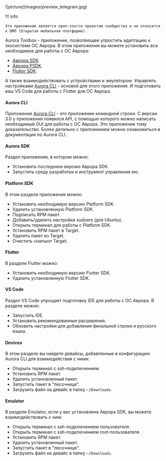 <picture>
    ![picture](images/preview_telegram.jpg)
</picture>

!!! info

    Это приложение является open-source проектом сообщества и не относится к ОМП (Открытая мобильная платформа).

Aurora Toolbox - приложение, позволяющее упростить адаптацию к экосистеме ОС Аврора.
В этом приложении вы можете установить все необходимое для работы с ОС Аврора:

- [Аврора SDK](https://developer.auroraos.ru/doc/sdk/app_development/setup).
- [Аврора PSDK](https://developer.auroraos.ru/doc/sdk/psdk/setup).
- [Flutter SDK](https://omprussia.gitlab.io/flutter/flutter/).

А также взаимодействовать с устройствами и эмулятором.
Управлять настройками [Aurora CLI](https://keygenqt.github.io/aurora-cli/) - основой для этого приложения.
И подготовить ваш VS Code для работы с Flutter для ОС Аврора.

#### Aurora CLI

Приложение [Aurora CLI](https://keygenqt.github.io/aurora-cli/) - это приложение командной строки.
С версии 3.0 у приложения появился API, с помощью которого можно написать необходимый GUI для работы с ОС Аврора. Это приложение тому доказательство.
Более детально с приложением можно ознакомиться в документации по Aurora CLI.

#### Aurora SDK

Раздел приложения, в котором можно:

- Установить последнюю версию Аврора SDK.
- Запустить среду разработки и инструмент управления ею.

#### Platform SDK

В этом разделе приложения можно:

- Установить необходимую версию Platform SDK.
- Удалить установленную Platform SDK.
- Подписать RPM пакет.
- Добавить/удалить настройки sudoers (для Ubuntu).
- Открыть терминал для работы с Platform SDK.
- Установить RPM пакет в Target.
- Удалить пакет из Target.
- Очистить снапшот Target.

#### Flutter

В разделе Flutter можно:

- Установить необходимую версию Flutter SDK.
- Удалить установленную Flutter SDK.

#### VS Code

Раздел VS Code упрощает подготовку IDE для работы с ОС Аврора.
В разделе можно:

- Запустить IDE.
- Установить рекомендованные расширения.
- Обновить настройки для добавления финальной строки и русского языка.

#### Devices

В этом разделе вы найдете девайсы, добавленные в конфигурацию Aurora CLI для взаимодействия с ними:

- Открыть терминал с ssh-подключением.
- Установить RPM пакет.
- Удалить установленный пакет.
- Запустить пакет в "песочнице".
- Загрузить файл на девайс в папку `~/Downloads`.

#### Emulator

В разделе Emulator, если у вас установлена Аврора SDK, вы можете взаимодействовать с ним:

- Открыть терминал с ssh-подключением пользователя.
- Открыть терминал с ssh-подключением root-пользователя.
- Установить RPM пакет.
- Удалить установленный пакет.
- Запустить пакет в "песочнице".
- Загрузить файл на девайс в папку `~/Downloads`.
